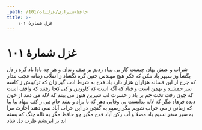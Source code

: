 ```yaml
---
_path: /حافظ-شیرازی/غزلیات/101
title: >-
    غزل شمارهٔ ۱۰۱
---
```

# غزل شمارهٔ ۱۰۱

شراب و عیش نهان چیست کار بی بنیاد
زدیم بر صف رندان و هر چه بادا باد
گره ز دل بگشا وز سپهر یاد مکن
که فکر هیچ مهندس چنین گره نگشاد
ز انقلاب زمانه عجب مدار که چرخ
از این فسانه هزاران هزار دارد یاد
قدح به شرط ادب گیر زان که ترکیبش
ز کاسه سر جمشید و بهمن است و قباد
که آگه است که کاووس و کی کجا رفتند
که واقف است که چون رفت تخت جم بر باد
ز حسرت لب شیرین هنوز می بینم
که لاله می دمد از خون دیده فرهاد
مگر که لاله بدانست بی وفایی دهر
که تا بزاد و بشد جام می ز کف ننهاد
بیا بیا که زمانی ز می خراب شویم
مگر رسیم به گنجی در این خراب آباد
نمی دهند اجازت مرا به سیر سفر
نسیم باد مصلا و آب رکن آباد
قدح مگیر چو حافظ مگر به ناله چنگ
که بسته اند بر ابریشم طرب دل شاد

